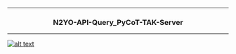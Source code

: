 <hr>

<div align="center"> 

### N2YO-API-Query_PyCoT-TAK-Server

</div> 

<hr>

[![alt text]()](https://youtu.be/rNxyUIuqn8g)